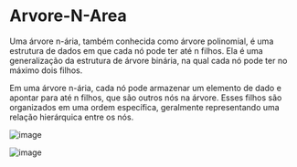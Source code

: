 # Arvore-N-Area
Uma árvore n-ária, também conhecida como árvore polinomial, é uma estrutura de dados em que cada nó pode ter até n filhos. Ela é uma generalização da estrutura de árvore binária, na qual cada nó pode ter no máximo dois filhos.

Em uma árvore n-ária, cada nó pode armazenar um elemento de dado e apontar para até n filhos, que são outros nós na árvore. Esses filhos são organizados em uma ordem específica, geralmente representando uma relação hierárquica entre os nós.

![image](https://github.com/barretowski/Arvore-N-Area/assets/69700545/e3d47bed-276a-4d48-ae86-dc4591c19fa4)

![image](https://github.com/barretowski/Arvore-N-Area/assets/69700545/b0ceb344-77f1-417e-b223-5417724c4dd2)

